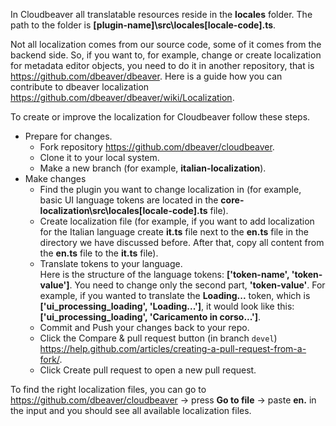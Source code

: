 In Cloudbeaver all translatable resources reside in the **locales** folder. The path to the folder is **[plugin-name]\src\locales\[locale-code].ts**.

Not all localization comes from our source code, some of it comes from the backend side. So, if you want to, for example, change or create localization for metadata editor objects, you need to do it in another repository, that is https://github.com/dbeaver/dbeaver. Here is a guide how you can contribute to dbeaver localization https://github.com/dbeaver/dbeaver/wiki/Localization.

To create or improve the localization for Cloudbeaver follow these steps.

- Prepare for changes.
  - Fork repository https://github.com/dbeaver/cloudbeaver.
  - Clone it to your local system.
  - Make a new branch (for example, **italian-localization**).
- Make changes
  - Find the plugin you want to change localization in (for example, basic UI language tokens are located in the **core-localization\src\locales\[locale-code].ts** file).
  - Create localization file (for example, if you want to add localization for the Italian language create **it.ts** file next to the **en.ts** file in the directory we have discussed before. After that, copy all content from the **en.ts** file to the **it.ts** file).
  - Translate tokens to your language.<br/>
Here is the structure of the language tokens: **['token-name', 'token-value']**. You need to change only the second part, **'token-value'**.
For example, if you wanted to translate the **Loading...** token, which is **['ui_processing_loading', 'Loading...']**, it would look like this: **['ui_processing_loading', 'Caricamento in corso...']**.
  - Commit and Push your changes back to your repo.
  - Click the Compare & pull request button (in branch `devel`) https://help.github.com/articles/creating-a-pull-request-from-a-fork/.
  - Click Create pull request to open a new pull request.

To find the right localization files, you can go to https://github.com/dbeaver/cloudbeaver -> press **Go to file** -> paste **en.** in the input and you should see all available localization files.
